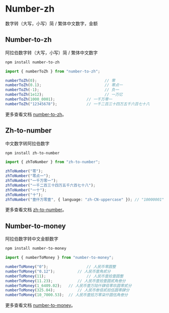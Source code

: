 # Number-zh

数字转（大写，小写）简 / 繁体中文数字，金额

## Number-to-zh

阿拉伯数字转（大写，小写）简 / 繁体中文数字

```bash
npm install number-to-zh
```

```ts
import { numberToZh } from "number-to-zh";

numberToZh(0);								// 零
numberToZh(0.1);							// 零点一
numberToZh(-1);								// 负一
numberToZh(1e12);							// 一万亿
numberToZh(1000_0001);				// 一千万零一
numberToZh("12345678");				// 一千二百三十四万五千六百七十八
```

更多查看文档 [number-to-zh](https://github.com/condorheroblog/number-zh/tree/main/packages/number-to-zh)。

## Zh-to-number

中文数字转阿拉伯数字

```bash
npm install zh-to-number
```


```ts
import { zhToNumber } from "zh-to-number";

zhToNumber("零");																					// "0"
zhToNumber("零点一");																			// "0.1"
zhToNumber("一千万零一");																	 // "10000001"
zhToNumber("一千二百三十四万五千六百七十八");									 // "12345678"
zhToNumber("一十");																				// "10"
zhToNumber("十");																					// "10"
zhToNumber("壹仟万零壹", { language: "zh-CN-uppercase" }); // "10000001"
```

更多查看文档 [zh-to-number](https://github.com/condorheroblog/number-zh/tree/main/packages/zh-to-number)。

## Number-to-money

阿拉伯数字转中文金额数字

```bash
npm install number-to-money
```

```ts
import { numberToMoney } from "number-to-money";

numberToMoney("0"); 				// 人民币零圆整
numberToMoney("0.12"); 			// 人民币壹角贰分
numberToMoney(11); 					// 人民币壹拾壹圆整
numberToMoney(11.23); 			// 人民币壹拾壹圆贰角叁分
numberToMoney(1_6409.02); 	// 人民币壹万陆仟肆佰零玖圆零贰分
numberToMoney(325.04); 			// 人民币叁佰贰拾伍圆零肆分
numberToMoney(10_7000.53); 	// 人民币壹拾万零柒仟圆伍角叁分
```

更多查看文档 [number-to-money](https://github.com/condorheroblog/number-zh/tree/main/packages/number-to-money)。
